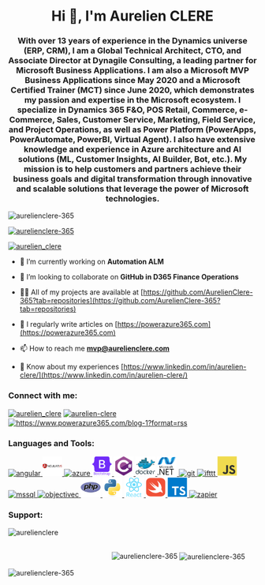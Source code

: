 <h1 align="center">Hi 👋, I'm Aurelien CLERE</h1>
<h3 align="center">With over 13 years of experience in the Dynamics universe (ERP, CRM), I am a Global Technical Architect, CTO, and Associate Director at Dynagile Consulting, a leading partner for Microsoft Business Applications. I am also a Microsoft MVP Business Applications since May 2020 and a Microsoft Certified Trainer (MCT) since June 2020, which demonstrates my passion and expertise in the Microsoft ecosystem. I specialize in Dynamics 365 F&O, POS Retail, Commerce, e-Commerce, Sales, Customer Service, Marketing, Field Service, and Project Operations, as well as Power Platform (PowerApps, PowerAutomate, PowerBI, Virtual Agent). I also have extensive knowledge and experience in Azure architecture and AI solutions (ML, Customer Insights, AI Builder, Bot, etc.). My mission is to help customers and partners achieve their business goals and digital transformation through innovative and scalable solutions that leverage the power of Microsoft technologies.</h3>

<p align="left"> <img src="https://komarev.com/ghpvc/?username=aurelienclere-365&label=Profile%20views&color=0e75b6&style=flat" alt="aurelienclere-365" /> </p>

<p align="left"> <a href="https://github.com/ryo-ma/github-profile-trophy"><img src="https://github-profile-trophy.vercel.app/?username=aurelienclere-365" alt="aurelienclere-365" /></a> </p>

<p align="left"> <a href="https://twitter.com/aurelien_clere" target="blank"><img src="https://img.shields.io/twitter/follow/aurelien_clere?logo=twitter&style=for-the-badge" alt="aurelien_clere" /></a> </p>

- 🔭 I’m currently working on **Automation ALM**

- 👯 I’m looking to collaborate on **GitHub in D365 Finance Operations**

- 👨‍💻 All of my projects are available at [https://github.com/AurelienClere-365?tab=repositories](https://github.com/AurelienClere-365?tab=repositories)

- 📝 I regularly write articles on [https://powerazure365.com](https://powerazure365.com)

- 📫 How to reach me **mvp@aurelienclere.com**

- 📄 Know about my experiences [https://www.linkedin.com/in/aurelien-clere/](https://www.linkedin.com/in/aurelien-clere/)

<h3 align="left">Connect with me:</h3>
<p align="left">
<a href="https://twitter.com/aurelien_clere" target="blank"><img align="center" src="https://raw.githubusercontent.com/rahuldkjain/github-profile-readme-generator/master/src/images/icons/Social/twitter.svg" alt="aurelien_clere" height="30" width="40" /></a>
<a href="https://linkedin.com/in/aurelien-clere" target="blank"><img align="center" src="https://raw.githubusercontent.com/rahuldkjain/github-profile-readme-generator/master/src/images/icons/Social/linked-in-alt.svg" alt="aurelien-clere" height="30" width="40" /></a>
<a href="https://www.powerazure365.com/blog-1?format=rss" target="blank"><img align="center" src="https://raw.githubusercontent.com/rahuldkjain/github-profile-readme-generator/master/src/images/icons/Social/rss.svg" alt="https://www.powerazure365.com/blog-1?format=rss" height="30" width="40" /></a>
</p>

<h3 align="left">Languages and Tools:</h3>
<p align="left"> <a href="https://angular.io" target="_blank" rel="noreferrer"> <img src="https://angular.io/assets/images/logos/angular/angular.svg" alt="angular" width="40" height="40"/> </a> <a href="https://angular.io" target="_blank" rel="noreferrer"> <img src="https://raw.githubusercontent.com/devicons/devicon/master/icons/angularjs/angularjs-original-wordmark.svg" alt="angularjs" width="40" height="40"/> </a> <a href="https://azure.microsoft.com/en-in/" target="_blank" rel="noreferrer"> <img src="https://www.vectorlogo.zone/logos/microsoft_azure/microsoft_azure-icon.svg" alt="azure" width="40" height="40"/> </a> <a href="https://getbootstrap.com" target="_blank" rel="noreferrer"> <img src="https://raw.githubusercontent.com/devicons/devicon/master/icons/bootstrap/bootstrap-plain-wordmark.svg" alt="bootstrap" width="40" height="40"/> </a> <a href="https://www.w3schools.com/cs/" target="_blank" rel="noreferrer"> <img src="https://raw.githubusercontent.com/devicons/devicon/master/icons/csharp/csharp-original.svg" alt="csharp" width="40" height="40"/> </a> <a href="https://www.docker.com/" target="_blank" rel="noreferrer"> <img src="https://raw.githubusercontent.com/devicons/devicon/master/icons/docker/docker-original-wordmark.svg" alt="docker" width="40" height="40"/> </a> <a href="https://dotnet.microsoft.com/" target="_blank" rel="noreferrer"> <img src="https://raw.githubusercontent.com/devicons/devicon/master/icons/dot-net/dot-net-original-wordmark.svg" alt="dotnet" width="40" height="40"/> </a> <a href="https://git-scm.com/" target="_blank" rel="noreferrer"> <img src="https://www.vectorlogo.zone/logos/git-scm/git-scm-icon.svg" alt="git" width="40" height="40"/> </a> <a href="https://ifttt.com/" target="_blank" rel="noreferrer"> <img src="https://www.vectorlogo.zone/logos/ifttt/ifttt-ar21.svg" alt="ifttt" width="40" height="40"/> </a> <a href="https://developer.mozilla.org/en-US/docs/Web/JavaScript" target="_blank" rel="noreferrer"> <img src="https://raw.githubusercontent.com/devicons/devicon/master/icons/javascript/javascript-original.svg" alt="javascript" width="40" height="40"/> </a> <a href="https://www.microsoft.com/en-us/sql-server" target="_blank" rel="noreferrer"> <img src="https://www.svgrepo.com/show/303229/microsoft-sql-server-logo.svg" alt="mssql" width="40" height="40"/> </a> <a href="https://developer.apple.com/library/archive/documentation/Cocoa/Conceptual/ProgrammingWithObjectiveC/Introduction/Introduction.html" target="_blank" rel="noreferrer"> <img src="https://www.vectorlogo.zone/logos/apple_objectivec/apple_objectivec-icon.svg" alt="objectivec" width="40" height="40"/> </a> <a href="https://www.php.net" target="_blank" rel="noreferrer"> <img src="https://raw.githubusercontent.com/devicons/devicon/master/icons/php/php-original.svg" alt="php" width="40" height="40"/> </a> <a href="https://www.python.org" target="_blank" rel="noreferrer"> <img src="https://raw.githubusercontent.com/devicons/devicon/master/icons/python/python-original.svg" alt="python" width="40" height="40"/> </a> <a href="https://reactjs.org/" target="_blank" rel="noreferrer"> <img src="https://raw.githubusercontent.com/devicons/devicon/master/icons/react/react-original-wordmark.svg" alt="react" width="40" height="40"/> </a> <a href="https://developer.apple.com/swift/" target="_blank" rel="noreferrer"> <img src="https://raw.githubusercontent.com/devicons/devicon/master/icons/swift/swift-original.svg" alt="swift" width="40" height="40"/> </a> <a href="https://www.typescriptlang.org/" target="_blank" rel="noreferrer"> <img src="https://raw.githubusercontent.com/devicons/devicon/master/icons/typescript/typescript-original.svg" alt="typescript" width="40" height="40"/> </a> <a href="https://zapier.com" target="_blank" rel="noreferrer"> <img src="https://www.vectorlogo.zone/logos/zapier/zapier-icon.svg" alt="zapier" width="40" height="40"/> </a> </p>

<h3 align="left">Support:</h3>
<p><a href="https://www.buymeacoffee.com/aurelienclere"> <img align="left" src="https://cdn.buymeacoffee.com/buttons/v2/default-yellow.png" height="50" width="210" alt="aurelienclere" /></a></p><br><br>

<p><img align="left" src="https://github-readme-stats.vercel.app/api/top-langs?username=aurelienclere-365&show_icons=true&locale=en&layout=compact" alt="aurelienclere-365" /></p>

<p>&nbsp;<img align="center" src="https://github-readme-stats.vercel.app/api?username=aurelienclere-365&show_icons=true&locale=en" alt="aurelienclere-365" /></p>

<p><img align="center" src="https://github-readme-streak-stats.herokuapp.com/?user=aurelienclere-365&" alt="aurelienclere-365" /></p>
